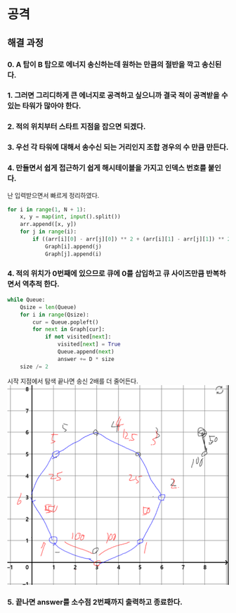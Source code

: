 # 공격

## 해결 과정
### 0. A 탑이 B 탑으로 에너지 송신하는데 원하는 만큼의 절반을 깍고 송신된다.
### 1. 그러면 그리디하게 큰 에너지로 공격하고 싶으니까 결국 적이 공격받을 수 있는 타워가 많아야 한다.
### 2. 적의 위치부터 스타트 지점을 잡으면 되겠다.
### 3. 우선 각 타워에 대해서 송수신 되는 거리인지 조합 경우의 수 만큼 만든다.
### 4. 만들면서 쉽게 접근하기 쉽게 해시테이블을 가지고 인덱스 번호를 붙인다.
난 입력받으면서 빠르게 정리하였다.     
```python
for i in range(1, N + 1):
    x, y = map(int, input().split())
    arr.append([x, y])
    for j in range(i):
        if ((arr[i][0] - arr[j][0]) ** 2 + (arr[i][1] - arr[j][1]) ** 2) ** .5 <= R:
            Graph[i].append(j)
            Graph[j].append(i)
```
### 4. 적의 위치가 0번째에 있으므로 큐에 0를 삽입하고 큐 사이즈만큼 반복하면서 역추적 한다.
```python
while Queue:
    Qsize = len(Queue)
    for i in range(Qsize):
        cur = Queue.popleft()
        for next in Graph[cur]:
            if not visited[next]:
                visited[next] = True
                Queue.append(next)
                answer += D * size
    size /= 2
```
시작 지점에서 탐색 끝나면 송신 2배를 더 줄어든다.
![1430Image](./캡처.PNG)
### 5. 끝나면 answer를 소수점 2번째까지 출력하고 종료한다.
